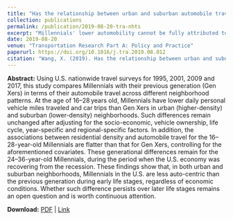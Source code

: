 ```yaml
---
title: "Has the relationship between urban and suburban automobile travel changed across generations? Comparing Millennials and Generation Xers in the United States"
collection: publications
permalink: /publication/2019-08-20-tra-nhts
excerpt: "Millennials' lower automobility cannot be fully attributed to urban living, recession or delayed life-cycles. Generational-specific attitudes and lifestyles contribute to such Millennial-Gen X gaps, and such gaps may remain in later life stages."
date: 2019-08-20
venue: "Transportation Research Part A: Policy and Practice"
paperurl: https://doi.org/10.1016/j.tra.2019.08.012
citation: "Wang, X. (2019). Has the relationship between urban and suburban automobile travel changed across generations? Comparing Millennials and Generation Xers in the United States. <i>Transportation Research Part A: Policy and Practice, 129</i>, 107-122."
---
```


**Abstract:**
Using U.S. nationwide travel surveys for 1995, 2001, 2009 and 2017, this study compares Millennials with their previous generation (Gen Xers) in terms of their automobile travel across different neighborhood patterns. At the age of 16–28 years old, Millennials have lower daily personal vehicle miles traveled and car trips than Gen Xers in urban (higher-density) and suburban (lower-density) neighborhoods. Such differences remain unchanged after adjusting for the socio-economic, vehicle ownership, life cycle, year-specific and regional-specific factors. In addition, the associations between residential density and automobile travel for the 16–28-year-old Millennials are flatter than that for Gen Xers, controlling for the aforementioned covariates. These generational differences remain for the 24–36-year-old Millennials, during the period when the U.S. economy was recovering from the recession. These findings show that, in both urban and suburban neighborhoods, Millennials in the U.S. are less auto-centric than the previous generation during early life stages, regardless of economic conditions. Whether such difference persists over later life stages remains an open question and is worth continuous attention.

**Download:** [PDF](https://osf.io/preprints/socarxiv/2y5vj) \| [Link](https://doi.org/10.1016/j.tra.2019.08.012)
